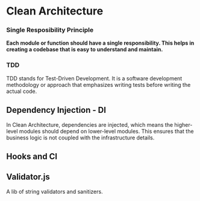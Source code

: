 # Clean Architecture

### Single Resposibility Principle
**Each module or function should have a single responsibility.
This helps in creating a codebase that is easy to understand and maintain.**

### TDD
TDD stands for Test-Driven Development.
It is a software development methodology or approach that emphasizes writing tests before writing the actual code. 

## Dependency Injection - DI
In Clean Architecture, dependencies are injected, which means the higher-level modules should depend on lower-level modules. 
This ensures that the business logic is not coupled with the infrastructure details.

## Hooks and CI


## Validator.js
A lib of string validators and sanitizers.

